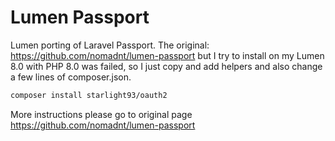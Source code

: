 # Lumen Passport

Lumen porting of Laravel Passport.
The original: https://github.com/nomadnt/lumen-passport but I try to install on my Lumen 8.0 with PHP 8.0 was failed, so I just copy and add helpers and also change a few lines of composer.json.

```sh
composer install starlight93/oauth2
```

More instructions please go to original page https://github.com/nomadnt/lumen-passport